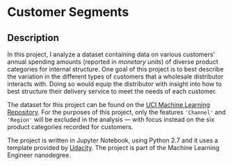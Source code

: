 # Customer Segments

## Description

In this project, I analyze a dataset containing data on various customers' annual spending amounts (reported in *monetary units*) of diverse product categories for internal structure. One goal of this project is to best describe the variation in the different types of customers that a wholesale distributor interacts with. Doing so would equip the distributor with insight into how to best structure their delivery service to meet the needs of each customer.

The dataset for this project can be found on the [UCI Machine Learning Repository](https://archive.ics.uci.edu/ml/datasets/Wholesale+customers). For the purposes of this project, only the features `'Channel'` and `'Region'` will be excluded in the analysis — with focus instead on the six product categories recorded for customers.

The project is written in Jupyter Notebook, using Python 2.7 and it uses a template provided by [Udacity](https://www.udacity.com). The project is part of the Machine Learning Engineer nanodegree. 
